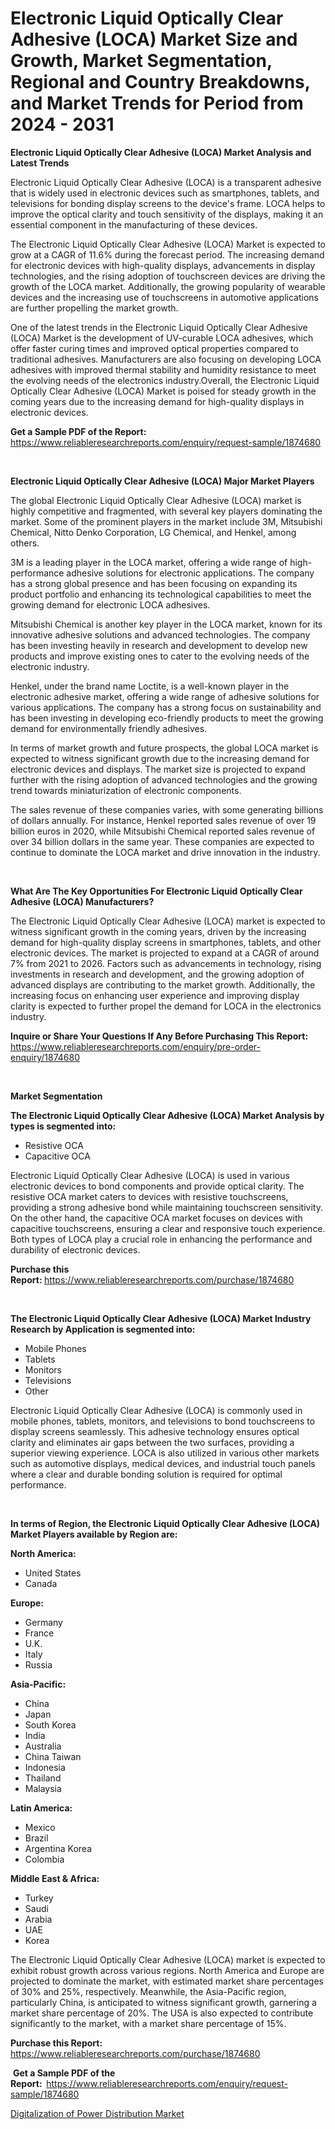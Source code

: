 <p><h1>Electronic Liquid Optically Clear Adhesive (LOCA) Market Size and Growth, Market Segmentation, Regional and Country Breakdowns, and Market Trends for Period from 2024 -  2031</h1></p><p><strong>Electronic Liquid Optically Clear Adhesive (LOCA) Market Analysis and Latest Trends</strong></p>
<p><p>Electronic Liquid Optically Clear Adhesive (LOCA) is a transparent adhesive that is widely used in electronic devices such as smartphones, tablets, and televisions for bonding display screens to the device's frame. LOCA helps to improve the optical clarity and touch sensitivity of the displays, making it an essential component in the manufacturing of these devices.</p><p>The Electronic Liquid Optically Clear Adhesive (LOCA) Market is expected to grow at a CAGR of 11.6% during the forecast period. The increasing demand for electronic devices with high-quality displays, advancements in display technologies, and the rising adoption of touchscreen devices are driving the growth of the LOCA market. Additionally, the growing popularity of wearable devices and the increasing use of touchscreens in automotive applications are further propelling the market growth.</p><p>One of the latest trends in the Electronic Liquid Optically Clear Adhesive (LOCA) Market is the development of UV-curable LOCA adhesives, which offer faster curing times and improved optical properties compared to traditional adhesives. Manufacturers are also focusing on developing LOCA adhesives with improved thermal stability and humidity resistance to meet the evolving needs of the electronics industry.Overall, the Electronic Liquid Optically Clear Adhesive (LOCA) Market is poised for steady growth in the coming years due to the increasing demand for high-quality displays in electronic devices.</p></p>
<p><strong>Get a Sample PDF of the Report:&nbsp;</strong> <a href="https://www.reliableresearchreports.com/enquiry/request-sample/1874680">https://www.reliableresearchreports.com/enquiry/request-sample/1874680</a></p>
<p>&nbsp;</p>
<p><strong>Electronic Liquid Optically Clear Adhesive (LOCA) Major Market Players</strong></p>
<p><p>The global Electronic Liquid Optically Clear Adhesive (LOCA) market is highly competitive and fragmented, with several key players dominating the market. Some of the prominent players in the market include 3M, Mitsubishi Chemical, Nitto Denko Corporation, LG Chemical, and Henkel, among others.</p><p>3M is a leading player in the LOCA market, offering a wide range of high-performance adhesive solutions for electronic applications. The company has a strong global presence and has been focusing on expanding its product portfolio and enhancing its technological capabilities to meet the growing demand for electronic LOCA adhesives.</p><p>Mitsubishi Chemical is another key player in the LOCA market, known for its innovative adhesive solutions and advanced technologies. The company has been investing heavily in research and development to develop new products and improve existing ones to cater to the evolving needs of the electronic industry.</p><p>Henkel, under the brand name Loctite, is a well-known player in the electronic adhesive market, offering a wide range of adhesive solutions for various applications. The company has a strong focus on sustainability and has been investing in developing eco-friendly products to meet the growing demand for environmentally friendly adhesives.</p><p>In terms of market growth and future prospects, the global LOCA market is expected to witness significant growth due to the increasing demand for electronic devices and displays. The market size is projected to expand further with the rising adoption of advanced technologies and the growing trend towards miniaturization of electronic components.</p><p>The sales revenue of these companies varies, with some generating billions of dollars annually. For instance, Henkel reported sales revenue of over 19 billion euros in 2020, while Mitsubishi Chemical reported sales revenue of over 34 billion dollars in the same year. These companies are expected to continue to dominate the LOCA market and drive innovation in the industry.</p></p>
<p>&nbsp;</p>
<p><strong>What Are The Key Opportunities For Electronic Liquid Optically Clear Adhesive (LOCA) Manufacturers?</strong></p>
<p><p>The Electronic Liquid Optically Clear Adhesive (LOCA) market is expected to witness significant growth in the coming years, driven by the increasing demand for high-quality display screens in smartphones, tablets, and other electronic devices. The market is projected to expand at a CAGR of around 7% from 2021 to 2026. Factors such as advancements in technology, rising investments in research and development, and the growing adoption of advanced displays are contributing to the market growth. Additionally, the increasing focus on enhancing user experience and improving display clarity is expected to further propel the demand for LOCA in the electronics industry.</p></p>
<p><strong>Inquire or Share Your Questions If Any Before Purchasing This Report:</strong> <a href="https://www.reliableresearchreports.com/enquiry/pre-order-enquiry/1874680">https://www.reliableresearchreports.com/enquiry/pre-order-enquiry/1874680</a></p>
<p>&nbsp;</p>
<p><strong>Market Segmentation</strong></p>
<p><strong>The Electronic Liquid Optically Clear Adhesive (LOCA) Market Analysis by types is segmented into:</strong></p>
<p><ul><li>Resistive OCA</li><li>Capacitive OCA</li></ul></p>
<p><p>Electronic Liquid Optically Clear Adhesive (LOCA) is used in various electronic devices to bond components and provide optical clarity. The resistive OCA market caters to devices with resistive touchscreens, providing a strong adhesive bond while maintaining touchscreen sensitivity. On the other hand, the capacitive OCA market focuses on devices with capacitive touchscreens, ensuring a clear and responsive touch experience. Both types of LOCA play a crucial role in enhancing the performance and durability of electronic devices.</p></p>
<p><strong>Purchase this Report:&nbsp;</strong><a href="https://www.reliableresearchreports.com/purchase/1874680">https://www.reliableresearchreports.com/purchase/1874680</a></p>
<p>&nbsp;</p>
<p><strong>The Electronic Liquid Optically Clear Adhesive (LOCA) Market Industry Research by Application is segmented into:</strong></p>
<p><ul><li>Mobile Phones</li><li>Tablets</li><li>Monitors</li><li>Televisions</li><li>Other</li></ul></p>
<p><p>Electronic Liquid Optically Clear Adhesive (LOCA) is commonly used in mobile phones, tablets, monitors, and televisions to bond touchscreens to display screens seamlessly. This adhesive technology ensures optical clarity and eliminates air gaps between the two surfaces, providing a superior viewing experience. LOCA is also utilized in various other markets such as automotive displays, medical devices, and industrial touch panels where a clear and durable bonding solution is required for optimal performance.</p></p>
<p>&nbsp;</p>
<p><strong>In terms of Region, the Electronic Liquid Optically Clear Adhesive (LOCA) Market Players available by Region are:</strong></p>
<p>
    <p> <strong> North America: </strong>
        <ul>
            <li>United States</li>
            <li>Canada</li>
        </ul>
        </p> 
    <p> <strong> Europe: </strong>
        <ul>
            <li>Germany</li>
            <li>France</li>
            <li>U.K.</li>
            <li>Italy</li>
            <li>Russia</li>
        </ul>
        </p> 
    <p> <strong> Asia-Pacific: </strong>
        <ul>
            <li>China</li>
            <li>Japan</li>
            <li>South Korea</li>
            <li>India</li>
            <li>Australia</li>
            <li>China Taiwan</li>
            <li>Indonesia</li>
            <li>Thailand</li>
            <li>Malaysia</li>
        </ul>
        </p> 
    <p> <strong> Latin America: </strong>
        <ul>
            <li>Mexico</li>
            <li>Brazil</li>
            <li>Argentina Korea</li>
            <li>Colombia</li>
        </ul>
        </p> 
    <p> <strong> Middle East & Africa: </strong>
        <ul>
            <li>Turkey</li>
            <li>Saudi</li>
            <li>Arabia</li>
            <li>UAE</li>
            <li>Korea</li>
        </ul>
    </p>
    </p>
<p><p>The Electronic Liquid Optically Clear Adhesive (LOCA) market is expected to exhibit robust growth across various regions. North America and Europe are projected to dominate the market, with estimated market share percentages of 30% and 25%, respectively. Meanwhile, the Asia-Pacific region, particularly China, is anticipated to witness significant growth, garnering a market share percentage of 20%. The USA is also expected to contribute significantly to the market, with a market share percentage of 15%.</p></p>
<p><strong>Purchase this Report: </strong><a href="https://www.reliableresearchreports.com/purchase/1874680">https://www.reliableresearchreports.com/purchase/1874680</a></p>
<p>&nbsp;<strong>Get a Sample PDF of the Report:&nbsp;&nbsp;</strong><a href="https://www.reliableresearchreports.com/enquiry/request-sample/1874680">https://www.reliableresearchreports.com/enquiry/request-sample/1874680</a></p>
<p><strong></strong></p>
<p><p><a href="https://fearless-okapi-6c8.notion.site/Digitalization-of-Power-Distribution-Market-Offer-Valuable-Insights-into-Market-Size-Market-Share--65e946811db244f88a50890ba3f7cd5e">Digitalization of Power Distribution Market</a></p></p>